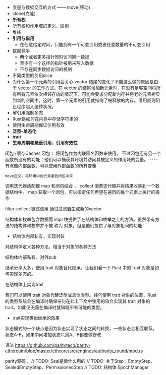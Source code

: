 - 变量与数据交互的方式 —— move(移动)
- clone(克隆)
- **所有权**
- 所有权和作用域的定义、区别
- 堆栈
- **引用与借用**
    - 在任意给定时间，只能拥有一个可变引用或者任意数量的不可变引用
- 数据竞争
    - 两个或者更多指针同时访问同一数据
    - 至少有一个这样的指针被用来写入数据
    - 不存在同步数据访问的机制
- 不同类型的引用slice
- 为什么第一个元素的引用会关心 vector 结尾的变化？不能这么做的原因是由于 vector 的工作方式。在 vector 的结尾增加新元素时，在没有足够空间将所有所有元素依次相邻存放的情况下，可能会要求分配新内存并将老的元素拷贝到新的空间中。这时，第一个元素的引用就指向了被释放的内存。借用规则阻止程序陷入这种状况。
- 解引用强制多态
- Rust是如何在内存中存储字符串的
- 使用生命周期保证引用有效
- **泛型-单态化**
- **trait**
- **生命周期和悬垂引用、引用有效性**

闭包+缓存Cacher
闭包：
    将闭包作为内联匿名函数来使用。
    不过闭包还有另一个函数所没有的功能：他们可以捕获其环境并访问其被定义的作用域的变量。 ----有点像内部函数，可以使用外部函数的所有变量

    move定义，将环境中的元素拿到闭包中来

调用迭代器适配器 map 和闭包结合 ， collect 消费迭代器并将结果收集到一个数据结构中。
 map 获取一个闭包，可以指定任何希望在遍历的每个元素上执行的操作

 filter-collect 链式调用 通过过滤器生成新的vector



 结构体和枚举包含数据而 impl 块提供了在结构体和枚举之上的方法。虽然带有方法的结构体和枚举并不被 称为 对象，但是他们提供了与对象相同的功能

- 结构体内部私有，实现封装

 对结构体定义各种方法，相当于对象的各种方法

 结构体内部私有，对外pub

 继承分享太多，使用 trait 对象替代继承。让我们看一下 Rust 中的 trait 对象是如何实现多态的。

 在结构体上实现trait

 我们可以使用 trait 对象代替泛型或具体类型。任何使用 trait 对象的位置，Rust 的类型系统会在编译时确保任何在此上下文中使用的值会实现其 trait 对象的 trait。如此便无需在编译时就知晓所有可能的类型。

- trait实现类似继承的效果

状态模式的一个缺点是因为状态实现了状态之间的转换，一些状态会相互联系。 状态A-B，如果中间增加状态C,则A、B都要做修改

语法 https://github.com/paritytech/parity-ethereum/blob/master/ethcore/src/engines/authority_round/mod.rs


parity源码：
// TODO: Seal是做什么用的
// TODO: 关于Step：EmptyStep、SealedEmptyStep、PermissionedStep
// TODO: 结构体 EpochManager
